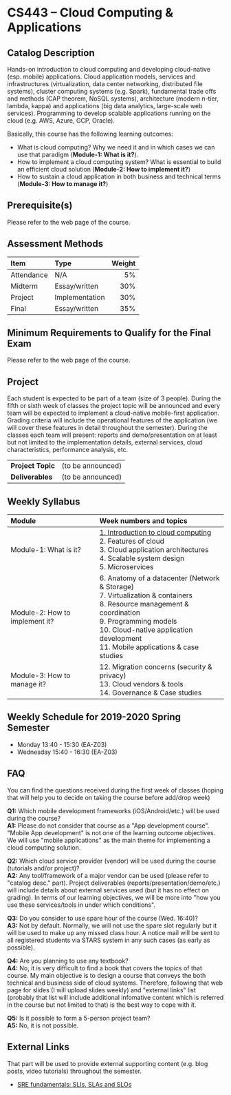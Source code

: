 # CS443 – Cloud Computing &amp; Applications

## Catalog Description
Hands-on introduction to cloud computing and developing cloud-native (esp. mobile) applications. Cloud application models, services and infrastructures (virtualization, data center networking, distributed file systems), cluster computing systems (e.g. Spark), fundamental trade offs and methods (CAP theorem, NoSQL systems), architecture (modern n-tier, lambda, kappa) and applications (big data analytics, large-scale web services). Programming to develop scalable applications running on the cloud (e.g. AWS, Azure, GCP, Oracle).

Basically, this course has the following learning outcomes:
* What is cloud computing? Why we need it and in which cases we can use that paradigm (__Module-1: What is it?__).
* How to implement a cloud computing system? What is essential to build an efficient cloud solution (__Module-2: How to implement it?__)
* How to sustain a cloud application in both business and technical terms (__Module-3: How to manage it?__)

## Prerequisite(s)
Please refer to the web page of the course.

## Assessment Methods

| Item      | Type          | Weight  |
|:--------- |:------------- | -------:|
| Attendance| N/A           | 5%      |
| Midterm   | Essay/written | 30%     |
| Project   | Implementation| 30%     |
| Final     | Essay/written | 35%     |

## Minimum Requirements to Qualify for the Final Exam
Please refer to the web page of the course.

## Project
Each student is expected to be part of a team (size of 3 people). During the fifth or sixth week of classes the project topic will be announced and every team will be expected to implement a cloud-native mobile-first application. Grading criteria will include the operational features of the application (we will cover these features in detail throughout the semester). During the classes each team will present: reports and demo/presentation on at least but not limited to the implementation details, external services, cloud characteristics, performance analysis, etc.

| | |
|-|-|
|__Project Topic__ | (to be announced) |
|__Deliverables__  | (to be announced) |


## Weekly Syllabus

| Module | Week numbers and topics |
|:-------|:------|
| Module-1: What is it? | [1. Introduction to cloud computing](../master/slides/chapter-1.pdf) <br/> 2. Features of cloud <br/> 3. Cloud application architectures <br/> 4. Scalable system design <br/> 5. Microservices |
| Module-2: How to implement it? | 6. Anatomy of a datacenter (Network & Storage) <br/> 7. Virtualization & containers <br/> 8. Resource management & coordination <br/> 9. Programming models <br/> 10. Cloud-native application development <br/> 11. Mobile applications & case studies|
| Module-3: How to manage it? | 12. Migration concerns (security & privacy) <br/> 13. Cloud vendors & tools <br/> 14. Governance & Case studies |

## Weekly Schedule for 2019-2020 Spring Semester
* Monday 13:40 - 15:30 (EA-Z03)
* Wednesday 15:40 - 16:30 (EA-Z03)

## FAQ
You can find the questions received during the first week of classes (hoping that will help you to decide on taking the course before add/drop week)

__Q1:__ Which mobile development frameworks (iOS/Android/etc.) will be used during the course? <br/>
__A1:__ Please do not consider that course as a "App development course". "Mobile App development" is not one of the learning outcome objectives. We will use "mobile applications" as the main theme for implementing a cloud computing solution.

__Q2:__ Which cloud service provider (vendor) will be used during the course (tutorials and/or project)? <br/>
__A2:__ Any tool/framework of a major vendor can be used (please refer to "catalog desc." part). Project deliverables (reports/presentation/demo/etc.) will include details about external services used (but it has no effect on grading). In terms of our learning objectives, we will be more into "how you use these services/tools in under which conditions".

__Q3:__ Do you consider to use spare hour of the course (Wed. 16:40)? <br/>
__A3:__ Not by default. Normally, we will not use the spare slot regularly but it will be used to make up any missed class hour. A notice mail will be sent to all registered students via STARS system in any such cases (as early as possible).

__Q4:__ Are you planning to use any textbook? <br />
__A4:__ No, it is very difficult to find a book that covers the topics of that course. My main objective is to design a course that conveys the both technical and business side of cloud systems. Therefore, following that web page for slides (I will upload slides weekly) and "external links" list (probably that list will include additional infomative content which is referred in the course but not limited to that) is the best way to cope with it.

__Q5:__ Is it possible to form a 5-person project team? <br />
__A5:__ No, it is not possible.

## External Links
That part will be used to provide external supporting content (e.g. blog posts, video tutorials) throughout the semester.

- [SRE fundamentals: SLIs, SLAs and SLOs](https://cloud.google.com/blog/products/gcp/sre-fundamentals-slis-slas-and-slos)
